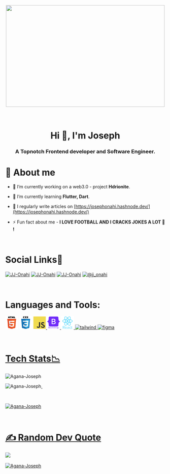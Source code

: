 <p align="center"><img src="https://camo.githubusercontent.com/cae12fddd9d6982901d82580bdf321d81fb299141098ca1c2d4891870827bf17/68747470733a2f2f6d69726f2e6d656469756d2e636f6d2f6d61782f313336302f302a37513379765349765f7430696f4a2d5a2e676966" width="500" height="320"/></p>

<br/>

<h1 align="center">Hi 👋, I'm Joseph</h1>
<h3 align="center">A Topnotch Frontend developer and Software Engineer.</h3>

# 🚀 About me

- 🔭 I’m currently working on a web3.0 - project **Hdrionite**.

- 🌱 I’m currently learning **Flutter, Dart**.

- 📝 I regularly write articles on [https://josephonahi.hashnode.dev/](https://josephonahi.hashnode.dev/)

- ⚡ Fun fact about me - **I LOVE FOOTBALL AND I CRACKS JOKES A LOT 🤗 !**
<br/>
<h1 align="left">Social Links🔗</h1>
<p align="left">
<a href="https://twitter.com/jewels_joseph" target="blank"><img align="center" src="https://raw.githubusercontent.com/rahuldkjain/github-profile-readme-generator/master/src/images/icons/Social/twitter.svg" alt="JJ-Onahi" height="30" width="40" /></a>
<a href="https://www.linkedin.com/in/onahi-joseph-349603222/" target="blank"><img align="center" src="https://raw.githubusercontent.com/rahuldkjain/github-profile-readme-generator/master/src/images/icons/Social/linked-in-alt.svg" alt="JJ-Onahi" height="30" width="40" /></a>
<a href="https://www.instagram.com/jj_josephjewels/" target="blank"><img align="center" src="https://raw.githubusercontent.com/rahuldkjain/github-profile-readme-generator/master/src/images/icons/Social/instagram.svg" alt="JJ-Onahi" height="30" width="40" /></a>
<a href="https://hashnode.com/@jj_onahi" target="blank"><img align="center" src="https://raw.githubusercontent.com/rahuldkjain/github-profile-readme-generator/master/src/images/icons/Social/hashnode.svg" alt="@jj_onahi" height="30" width="40" /></a>
</p>
<br/>
<h1 align="left">Languages and Tools:</h1>
<p align="left"> <img src="https://raw.githubusercontent.com/devicons/devicon/master/icons/html5/html5-original-wordmark.svg" alt="html5" width="40" height="40"/> <img src="https://raw.githubusercontent.com/devicons/devicon/master/icons/css3/css3-original-wordmark.svg" alt="css3" width="40" height="40"/> <a href="https://developer.mozilla.org/en-US/docs/Web/JavaScript" target="_blank" rel="noreferrer"> <img src="https://raw.githubusercontent.com/devicons/devicon/master/icons/javascript/javascript-original.svg" alt="javascript" width="40" height="40"/> </a> <a href="https://getbootstrap.com" target="_blank" rel="noreferrer"> <img src="https://raw.githubusercontent.com/devicons/devicon/master/icons/bootstrap/bootstrap-plain-wordmark.svg" alt="bootstrap" width="40" height="40"/> </a> <a href="https://www.w3schools.com/css/" target="_blank" rel="noreferrer">  </a>  </a> <a href="https://www.w3.org/html/" target="_blank" rel="noreferrer"> </a>  <a href="https://reactjs.org/" target="_blank" rel="noreferrer"> <img src="https://raw.githubusercontent.com/devicons/devicon/master/icons/react/react-original-wordmark.svg" alt="react" width="40" height="40"/> </a> <a href="https://tailwindcss.com/" target="_blank" rel="noreferrer"> <img src="https://www.vectorlogo.zone/logos/tailwindcss/tailwindcss-icon.svg" alt="tailwind" width="40" height="40"/> </a> <a href="https://www.figma.com/" target="_blank" rel="noreferrer"> <img src="https://www.vectorlogo.zone/logos/figma/figma-icon.svg" alt="figma" width="40" height="40"/></p>
<br/>
<h1>Tech Stats📉</h1>
<p><img align="left" src="https://github-readme-stats.vercel.app/api/top-langs?username=Agana-Joseph&show_icons=true&locale=en&layout=compact" alt="Agana-Joseph" /></p><br/>

<p>&nbsp;<img align="left" src="https://github-readme-stats.vercel.app/api?username=Agana-Joseph&show_icons=true&locale=en" alt="Agana-Joseph" /></p><br/>

<p><img align="center" src="https://github-readme-streak-stats.herokuapp.com/?user=Agana-Joseph&" alt="Agana-Joseph" /></p>
<br/>

# ✍️ Random Dev Quote

![](https://quotes-github-readme.vercel.app/api?type=horizontal&theme=dark)

<p align="left"> <img src="https://komarev.com/ghpvc/?username=Agana-Joseph&label=Profile%20views&color=0e75b6&style=flat" alt="Agana-Joseph" /> </p>
